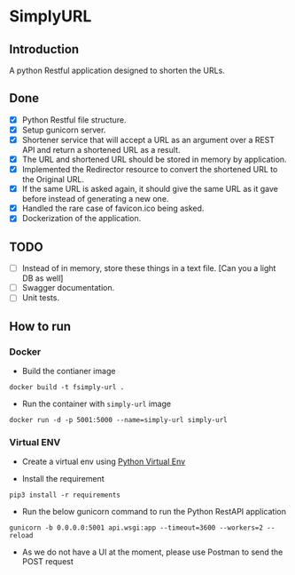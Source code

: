 # SimplyURL

## Introduction

A python Restful application designed to shorten the URLs.

## Done
- [x] Python Restful file structure.
- [x] Setup gunicorn server.
- [x] Shortener service that will accept a URL as an argument over a REST API and return a shortened URL as a result.
- [x] The URL and shortened URL should be stored in memory by application.
- [x] Implemented the Redirector resource to convert the shortened URL to the Original URL.
- [x] If the same URL is asked again, it should give the same URL as it gave before instead of generating a new one.
- [x] Handled the rare case of favicon.ico being asked.
- [x] Dockerization of the application.
## TODO
- [ ] Instead of in memory, store these things in a text file. [Can you a light DB as well]
- [ ] Swagger documentation.
- [ ] Unit tests.

## How to run

### Docker

* Build the contianer image
```
docker build -t fsimply-url . 
```

* Run the container with `simply-url` image
```
docker run -d -p 5001:5000 --name=simply-url simply-url
```

### Virtual ENV

* Create a virtual env using [Python Virtual Env](https://docs.python-guide.org/dev/virtualenvs/#lower-level-virtualenv)

* Install the requirement
```
pip3 install -r requirements
```

* Run the below gunicorn command to run the Python RestAPI application
```
gunicorn -b 0.0.0.0:5001 api.wsgi:app --timeout=3600 --workers=2 --reload
```

* As we do not have a UI at the moment, please use Postman to send the POST request